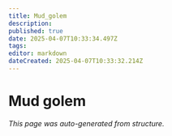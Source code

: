 ```yaml
---
title: Mud_golem
description: 
published: true
date: 2025-04-07T10:33:34.497Z
tags: 
editor: markdown
dateCreated: 2025-04-07T10:33:32.214Z
---
```


# Mud golem

*This page was auto-generated from structure.*